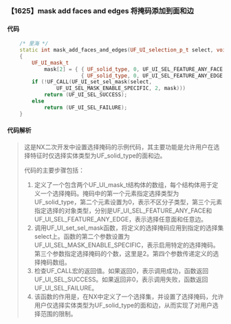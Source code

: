 ### 【1625】mask add faces and edges 将掩码添加到面和边

#### 代码

```cpp
    /* 里海 */  
    static int mask_add_faces_and_edges(UF_UI_selection_p_t select, void *type)  
    {  
        UF_UI_mask_t  
            mask[2] = { { UF_solid_type, 0, UF_UI_SEL_FEATURE_ANY_FACE },  
                        { UF_solid_type, 0, UF_UI_SEL_FEATURE_ANY_EDGE } };  
        if (!UF_CALL(UF_UI_set_sel_mask(select,  
                UF_UI_SEL_MASK_ENABLE_SPECIFIC, 2, mask)))  
            return (UF_UI_SEL_SUCCESS);  
        else  
            return (UF_UI_SEL_FAILURE);  
    }

```

#### 代码解析

> 这是NX二次开发中设置选择掩码的示例代码，其主要功能是允许用户在选择特征时仅选择实体类型为UF_solid_type的面和边。
>
> 代码的主要步骤包括：
>
> 1. 定义了一个包含两个UF_UI_mask_t结构体的数组，每个结构体用于定义一个选择掩码。掩码中的第一个元素指定选择类型为UF_solid_type，第二个元素设置为0，表示不区分子类型，第三个元素指定选择的对象类型，分别是UF_UI_SEL_FEATURE_ANY_FACE和UF_UI_SEL_FEATURE_ANY_EDGE，表示选择任意面和任意边。
> 2. 调用UF_UI_set_sel_mask函数，将定义的选择掩码应用到指定的选择集select上。函数的第二个参数设置为UF_UI_SEL_MASK_ENABLE_SPECIFIC，表示启用特定的选择掩码。第三个参数指定选择掩码的个数，这里是2。第四个参数传递定义的选择掩码数组。
> 3. 检查UF_CALL宏的返回值。如果返回0，表示调用成功，函数返回UF_UI_SEL_SUCCESS。如果返回非0，表示调用失败，函数返回UF_UI_SEL_FAILURE。
> 4. 该函数的作用是，在NX中定义了一个选择集，并设置了选择掩码，允许用户仅选择实体类型为UF_solid_type的面和边，从而实现了对用户选择范围的限制。
>
